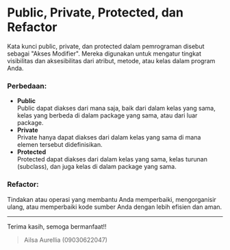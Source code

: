 # Public, Private, Protected, dan Refactor
Kata kunci public, private, dan protected dalam pemrograman disebut sebagai "Akses Modifier". Mereka digunakan untuk mengatur tingkat visibilitas dan aksesibilitas dari atribut, metode, atau kelas dalam program Anda.

### **Perbedaan:**
* **Public** <br>
Public dapat diakses dari mana saja, baik dari dalam kelas yang sama, kelas yang berbeda di dalam package yang sama, atau dari luar package.
* **Private** <br>
Private hanya dapat diakses dari dalam kelas yang sama di mana elemen tersebut didefinisikan.
* **Protected** <br>
Protected dapat diakses dari dalam kelas yang sama, kelas turunan (subclass), dan juga kelas di dalam package yang sama.

### **Refactor:**
Tindakan atau operasi yang membantu Anda memperbaiki, mengorganisir ulang, atau memperbaiki kode sumber Anda dengan lebih efisien dan aman.

***
Terima kasih, semoga bermanfaat!!
> Ailsa Aurellia (09030622047)
